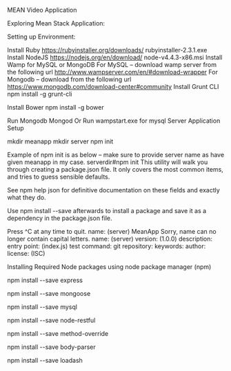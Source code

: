 ﻿MEAN Video Application

Exploring Mean Stack Application:

Setting up Environment:

Install Ruby https://rubyinstaller.org/downloads/ rubyinstaller-2.3.1.exe
Install NodeJS https://nodejs.org/en/download/ node-v4.4.3-x86.msi
Install Wamp for MySQL or MongoDB For MySQL – download wamp server from the following url http://www.wampserver.com/en/#download-wrapper For Mongodb – download from the following url https://www.mongodb.com/download-center#community
Install Grunt CLI npm install -g grunt-cli

Install Bower npm install -g bower

Run Mongodb Mongod Or Run wampstart.exe for mysql
Server Application Setup

mkdir meanapp mkdir server npm init

Example of npm init is as below – make sure to provide server name as have given meanapp in my case. serverdir#npm init This utility will walk you through creating a package.json file. It only covers the most common items, and tries to guess sensible defaults.

See npm help json for definitive documentation on these fields and exactly what they do.

Use npm install <pkg> --save afterwards to install a package and save it as a dependency in the package.json file.

Press ^C at any time to quit. name: (server) MeanApp Sorry, name can no longer contain capital letters. name: (server) version: (1.0.0) description: entry point: (index.js) test command: git repository: keywords: author: license: (ISC)

Installing Required Node packages using node package manager (npm)

npm install --save express

npm install --save mongoose

npm install --save mysql

npm install --save node-restful

npm install --save method-override

npm install --save body-parser

npm install --save loadash